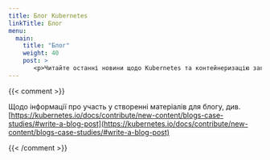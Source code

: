 ```yaml
---
title: Блог Kubernetes
linkTitle: Блог
menu:
  main:
    title: "Блог"
    weight: 40
    post: >
       <p>Читайте останні новини щодо Kubernetes та контейнеризацію загалом, а також отримуйте технічні інструкції, які щойно виходять з друку.</p>
---
```

{{< comment >}}

Щодо інформації про участь у створенні матеріалів для блогу, див. [https://kubernetes.io/docs/contribute/new-content/blogs-case-studies/#write-a-blog-post](https://kubernetes.io/docs/contribute/new-content/blogs-case-studies/#write-a-blog-post)

{{< /comment >}}